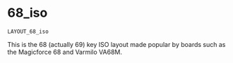 # 68_iso

    LAYOUT_68_iso

This is the 68 (actually 69) key ISO layout made popular by boards such as the Magicforce 68 and Varmilo VA68M.
